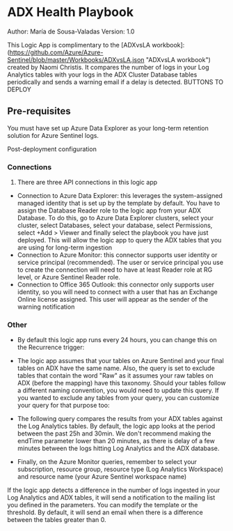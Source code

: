 # ADX Health Playbook

Author: María de Sousa-Valadas
Version: 1.0

This Logic App is complimentary to the [ADXvsLA workbook]: (https://github.com/Azure/Azure-Sentinel/blob/master/Workbooks/ADXvsLA.json "ADXvsLA workbook") created by Naomi Christis. It compares the number of logs in your Log Analytics tables with your logs in the ADX Cluster Database tables periodically and sends a warning email if a delay is detected.
BUTTONS TO DEPLOY

## Pre-requisites
You must have set up Azure Data Explorer as your long-term retention solution for Azure Sentinel logs. 

Post-deployment configuration

### Connections
1. There are three API connections in this logic app
* Connection to Azure Data Explorer: this leverages the system-assigned managed identity that is set up by the template by default. You have to assign the Database Reader role to the logic app from your ADX Database. To do this, go to Azure Data Explorer clusters, select your cluster, select Databases, select your database, select Permissions, select +Add > Viewer and finally select the playbook you have just deployed. This will allow the logic app to query the ADX tables that you are using for long-term ingestion
* Connection to Azure Monitor: this connector supports user identity or service principal (recommended). The user or service principal you use to create the connection will need to have at least Reader role at RG level, or Azure Sentinel Reader role.
* Connection to Office 365 Outlook: this connector only supports user identity, so you will need to connect with a user that has an Exchange Online license assigned. This user will appear as the sender of the warning notification

### Other
* By default this logic app runs every 24 hours, you can change this on the Recurrence trigger:
	

* The logic app assumes that your tables on Azure Sentinel and your final tables on ADX have the same name. Also, the query is set to exclude tables that contain the word "Raw" as it assumes your raw tables on ADX (before the mapping) have this taxonomy. Should your tables follow a different naming convention, you would need to update this query. If you wanted to exclude any tables from your query, you can customize your query for that purpose too:
	

* The following query compares the results from your ADX tables against the Log Analytics tables. By default, the logic app looks at the period between the past 25h and 30min. We don't recommend making the endTime parameter lower than 20 minutes, as there is delay of a few minutes between the logs hitting Log Analytics and the ADX database.


* Finally, on the Azure Monitor queries, remember to select your subscription, resource group, resource type (Log Analytics Workspace) and resource name (your Azure Sentinel workspace name)

If the logic app detects a difference in the number of logs ingested in your Log Analytics and ADX tables, it will send a notification to the mailing list you defined in the parameters. 
You can modify the template or the threshold. By default, it will send an email when there is a difference between the tables greater than 0.




 
